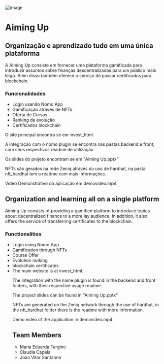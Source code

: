 ![image](https://github.com/EduardaDT/hackathonZ/assets/95882160/5de09c7e-538c-40a3-a47a-f983b815737c)

# Aiming Up 
## Organização e aprendizado tudo em uma única plataforma

A Aiming Up consiste em fornecer uma plataforma gamificada para introduzir assuntos sobre finanças descentralizadas para um público mais leigo.
Além disso também oferece o serviço de passar certificados para blockchain.

### Funcionalidades
<ul>
  <li>Login usando Nomo App</li>
  <li>Gamificação através de NFTs</li>
  <li>Oferta de Cursos</li>
  <li>Ranking de evolução</li>
  <li>Certificados blockchain</li>
</ul>

O site principal encontra se em invest_html.

A integração com o nomo plugin se encontra nas pastas backend e front, com seus respectivos readme de utilização.

Os slides do projeto encontram se em "Aiming Up.pptx"

NFTs são gerados na rede Zeniq através do uso de hardhat, na pasta nft_hardhat tem o readme com mais informações.

Vídeo Demonstrativo da aplicação em demovideo.mp4

## Organization and learning all on a single platform
Aiming Up consists of providing a gamified platform to introduce topics about decentralized finance to a more lay audience. In addition, it also offers the service of transferring certificates to the blockchain.

### Functionalities
<ul>
<li>Login using Nomo App</li>
<li>Gamification through NFTs</li>
<li>Course Offer</li>
<li>Evolution ranking</li>
<li>blockchain certificates</li>
<li>The main website is at invest_html.</li>

The integration with the name plugin is found in the backend and front folders, with their respective usage readme.

The project slides can be found in "Aiming Up.pptx"

NFTs are generated on the Zeniq network through the use of hardhat, in the nft_hardhat folder there is the readme with more information.

Demo video of the application in demovideo.mp4

## Team Members
<ul>
  <li>Maria Eduarda Targino</li>
  <li>Claudia Capela</li>
  <li>João Vitor Santanna</li>
</ul>
